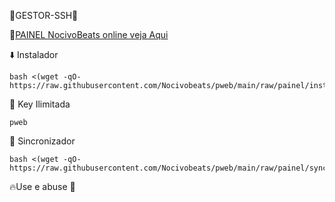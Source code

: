 🔰GESTOR-SSH🔰

🔹️[PAINEL NocivoBeats online veja Aqui](http://www.nocivobeats.com)
      


⬇️ Instalador
```
bash <(wget -qO- https://raw.githubusercontent.com/Nocivobeats/pweb/main/raw/painel/install/ubuinst.sh)
```

🔑 Key Ilimitada
```
pweb
```

🔄 Sincronizador
```
bash <(wget -qO- https://raw.githubusercontent.com/Nocivobeats/pweb/main/raw/painel/sync/sincpainel.sh)
```

🔥Use e abuse 🍷
